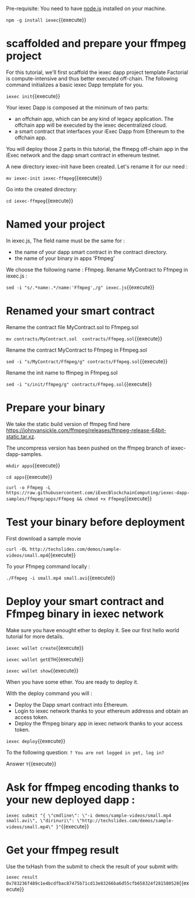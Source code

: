 



Pre-requisite: You need to have [node.js](https://nodejs.org/en/) installed on your machine.

`npm -g install iexec`{{execute}}



# scaffolded and prepare your ffmpeg project


 For this tutorial, we'll first scaffold the iexec dapp project template
 Factorial is compute-intensive and thus  better executed off-chain.
 The following command initializes a basic iexec Dapp template for you.

`iexec init`{{execute}}


Your iexec Dapp is composed at the minimum of two parts:

* an offchain app, which can be any kind of legacy application. The offchain app will be executed by the iexec decentralized cloud.
* a smart contract that interfaces your iExec Dapp from Ethereum to the offchain app.


You will deploy those 2 parts in this tutorial, the ffmepg off-chain app in the iExec network and the dapp smart contract in ethereum testnet.


A new directory iexec-init have been created. Let's rename it for our need :

`mv iexec-init iexec-ffmpeg`{{execute}}

Go into the created directory:

`cd iexec-ffmpeg`{{execute}}


# Named your project


In iexec.js, The field name must be the same for  :
  - the name of your dapp smart contract in the contract directory.
  - the name of your binary in apps 'Ffmpeg'
  
  We choose the following name : Ffmpeg. Rename MyContract to Ffmpeg in iexec.js :
  
  `sed -i "s/.*name:.*/name:'Ffmpeg',/g" iexec.js`{{execute}}
  

# Renamed your smart contract

  Rename the contract file MyContract.sol to Ffmpeg.sol
  
  `mv contracts/MyContract.sol  contracts/Ffmpeg.sol`{{execute}}
  
  
  Rename the contract  MyContract to Ffmpeg in Ffmpeg.sol
  
  `sed -i "s/MyContract/Ffmpeg/g" contracts/Ffmpeg.sol`{{execute}}
  
  Rename the init name to ffmpeg in Ffmpeg.sol
  
  `sed -i "s/init/ffmpeg/g" contracts/Ffmpeg.sol`{{execute}}
  
  
# Prepare your binary

We take the static build version of ffmpeg find here https://johnvansickle.com/ffmpeg/releases/ffmpeg-release-64bit-static.tar.xz.

The uncompress version has been pushed on the ffmpeg  branch of iexec-dapp-samples.

  `mkdir apps`{{execute}}
  
  
  `cd apps`{{execute}}
  
  
  `curl -o Ffmpeg -L https://raw.githubusercontent.com/iExecBlockchainComputing/iexec-dapp-samples/ffmpeg/apps/Ffmpeg && chmod +x Ffmpeg`{{execute}}
  

  
  
# Test your binary before deployment

First download a sample movie 


 `curl -OL http://techslides.com/demos/sample-videos/small.mp4`{{execute}}


To your Ffmpeg command locally :

 `./Ffmpeg -i small.mp4 small.avi`{{execute}}


# Deploy your smart contract and Ffmpeg binary in iexec network

Make sure you have enought ether to deploy it. See our first hello world tutorial for more details.

`iexec wallet create`{{execute}}


`iexec wallet getETH`{{execute}}


`iexec wallet show`{{execute}}

When you have some ether. You are ready to deploy it.

With the deploy command you will :
- Deploy the Dapp smart contract into Ethereum.
- Login to iexec network thanks to your ethereum addresss and obtain an access token.
- Deploy the ffmpeg binary app in iexec network thanks to your access token.

`iexec deploy`{{execute}}


To the following question:
`? You are not logged in yet, log in?`

Answer `Y`{{execute}} 


# Ask for ffmpeg encoding thanks to your new deployed dapp :

`iexec submit "{ \"cmdline\": \"-i demos/sample-videos/small.mp4 small.avi\", \"dirinuri\": \"http://techslides.com/demos/sample-videos/small.mp4\" }"`{{execute}}

# Get your ffmpeg result 

Use the txHash from the submit to check the result of your submit with:

`iexec result 0x783236f489c1e4bcdfbac87475b71cd13e83266ba6d55cfb658324f281580528`{{execute}}



